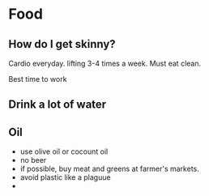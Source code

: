 # Food
## How do I get skinny?
Cardio everyday. lifting 3-4 times a week. Must eat clean. 

Best time to work 
## Drink a lot of water 
## Oil 
- use olive oil or cocount oil
- no beer
- if possible, buy meat and greens at farmer's markets. 
- avoid plastic like a plaguue
- 